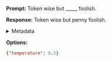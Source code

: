 **Prompt:**
Token wise but _____ foolish.

**Response:**
Token wise but penny foolish.

<details><summary>Metadata</summary>

- Duration: 600 ms
- Datetime: 2023-09-02T22:18:50.685591
- Model: gpt-3.5-turbo-0613

</details>

**Options:**
```json
{"temperature": 0.5}
```

